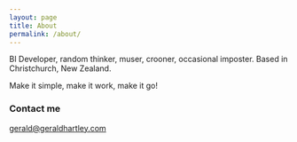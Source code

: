```yaml
---
layout: page
title: About
permalink: /about/
---
```


BI Developer, random thinker, muser, crooner, occasional imposter. Based in Christchurch, New Zealand. 

Make it simple, make it work, make it go!

### Contact me

gerald@geraldhartley.com